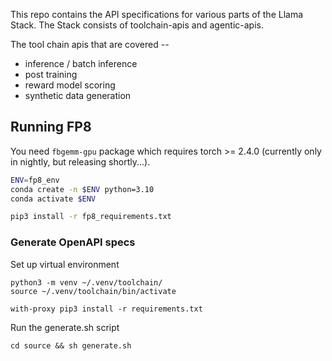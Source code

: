 This repo contains the API specifications for various parts of the Llama Stack.
The Stack consists of toolchain-apis and agentic-apis.

The tool chain apis that are covered --
- inference / batch inference
- post training
- reward model scoring
- synthetic data generation


## Running FP8

You need `fbgemm-gpu` package which requires torch >= 2.4.0 (currently only in nightly, but releasing shortly...).

```bash
ENV=fp8_env
conda create -n $ENV python=3.10
conda activate $ENV

pip3 install -r fp8_requirements.txt
```


### Generate OpenAPI specs

Set up virtual environment

```
python3 -m venv ~/.venv/toolchain/
source ~/.venv/toolchain/bin/activate

with-proxy pip3 install -r requirements.txt

```

Run the generate.sh script

```
cd source && sh generate.sh
```
